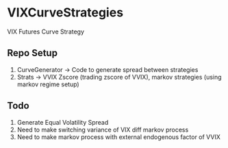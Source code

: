 # VIXCurveStrategies
VIX Futures Curve Strategy

## Repo Setup
1. CurveGenerator -> Code to generate spread between strategies
2. Strats -> VVIX Zscore (trading zscore of VVIX), markov strategies (using markov regime setup)

## Todo
1. Generate Equal Volatility Spread
2. Need to make switching variance of VIX diff markov process
3. Need to make markov process with external endogenous factor of VVIX
